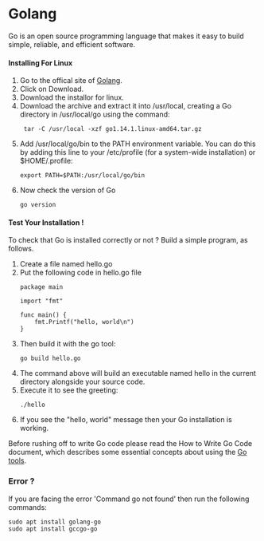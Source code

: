 
# Golang

Go is an open source programming language that makes it easy to build simple, reliable, and efficient software.

#### Installing For Linux
1. Go to the offical site of [Golang](https://golang.org/).
2. Click on Download.
3. Download the installor for linux.
4. Download the archive and extract it into /usr/local, creating a Go directory in /usr/local/go using the command:
      ``` 
       tar -C /usr/local -xzf go1.14.1.linux-amd64.tar.gz
    ```
5. Add /usr/local/go/bin to the PATH environment variable. You can do this by adding this line to your /etc/profile (for a system-wide installation) or $HOME/.profile:
    ```
    export PATH=$PATH:/usr/local/go/bin
    ```
6. Now check the version of Go 
    ```
    go version
    ```


#### Test Your Installation !
To check that Go is installed correctly or not ? Build a simple program, as follows.

1. Create a file named hello.go
2. Put the following code in hello.go file
    ```
    package main
    
    import "fmt"
    
    func main() {
    	fmt.Printf("hello, world\n")
    }
    ```
3. Then build it with the go tool:
    ```
    go build hello.go
    ```
4. The command above will build an executable named hello in the current directory alongside your source code. 
5. Execute it to see the greeting:
    ```
    ./hello
    ```
6. If you see the "hello, world" message then your Go installation is working.

Before rushing off to write Go code please read the How to Write Go Code document, which describes some essential concepts about using the [Go tools](https://golang.org/doc/).

### Error ?
If you are facing the error 'Command go not found' then run the following commands:

    
    sudo apt install golang-go
    sudo apt install gccgo-go 
    
